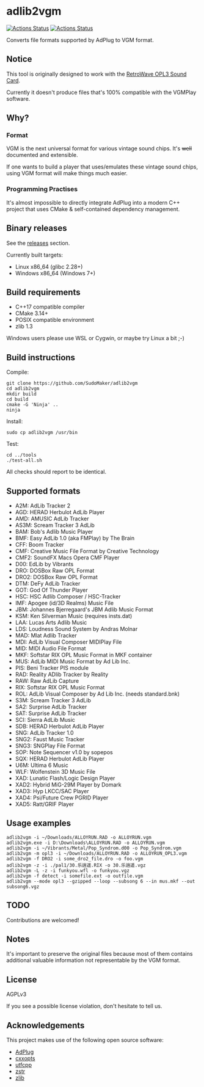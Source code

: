 # adlib2vgm
[![Actions Status](https://github.com/SudoMaker/adlib2vgm/workflows/Build/badge.svg)](https://github.com/SudoMaker/adlib2vgm/actions/workflows/push_pr_build_cmake.yml) [![Actions Status](https://github.com/SudoMaker/adlib2vgm/workflows/Release/badge.svg)](https://github.com/SudoMaker/adlib2vgm/actions/workflows/release_cmake.yml)

Converts file formats supported by AdPlug to VGM format.

## Notice
This tool is originally designed to work with the [RetroWave OPL3 Sound Card](https://www.tindie.com/products/sudomaker/retrowave-opl3-sound-card/).

Currently it doesn't produce files that's 100% compatible with the VGMPlay software.

## Why?
### Format
VGM is the next universal format for various vintage sound chips. It's ~~well~~ documented and extensible.

If one wants to build a player that uses/emulates these vintage sound chips, using VGM format will make things much easier.

### Programming Practises
It's almost impossible to directly integrate AdPlug into a modern C++ project that uses CMake & self-contained dependency management.

## Binary releases
See the [releases](https://github.com/SudoMaker/adlib2vgm/releases) section.

Currently built targets:
- Linux x86_64 (glibc 2.28+)
- Windows x86_64 (Windows 7+)


## Build requirements
- C++17 compatible compiler
- CMake 3.14+
- POSIX compatible environment
- zlib 1.3

Windows users please use WSL or Cygwin, or maybe try Linux a bit ;-)

## Build instructions

Compile:

```shell script
git clone https://github.com/SudoMaker/adlib2vgm
cd adlib2vgm
mkdir build
cd build
cmake -G 'Ninja' ..
ninja
```

Install:
```shell scrip
sudo cp adlib2vgm /usr/bin
```

Test:
```shell script
cd ../tools
./test-all.sh
```

All checks should report to be identical.

## Supported formats
- A2M: AdLib Tracker 2
- AGD: HERAD Herbulot AdLib Player
- AMD: AMUSIC AdLib Tracker
- AS3M: Scream Tracker 3 AdLib
- BAM: Bob's Adlib Music Player
- BMF: Easy AdLib 1.0 (aka FMPlay) by The Brain
- CFF: Boom Tracker
- CMF: Creative Music File Format by Creative Technology
- CMF2: SoundFX Macs Opera CMF Player
- D00: EdLib by Vibrants
- DRO: DOSBox Raw OPL Format
- DRO2: DOSBox Raw OPL Format
- DTM: DeFy AdLib Tracker
- GOT: God Of Thunder Player
- HSC: HSC Adlib Composer / HSC-Tracker
- IMF: Apogee (id/3D Realms) Music File
- JBM: Johannes Bjerregaard's JBM Adlib Music Format
- KSM: Ken Silverman Music (requires insts.dat)
- LAA: Lucas Arts Adlib Music
- LDS: Loudness Sound System by Andras Molnar
- MAD: Mlat Adlib Tracker
- MDI: AdLib Visual Composer MIDIPlay File
- MID: MIDI Audio File Format
- MKF: Softstar RIX OPL Music Format in MKF container
- MUS: AdLib MIDI Music Format by Ad Lib Inc.
- PIS: Beni Tracker PIS module
- RAD: Reality ADlib Tracker by Reality
- RAW: Raw AdLib Capture
- RIX: Softstar RIX OPL Music Format
- ROL: AdLib Visual Composer by Ad Lib Inc. (needs standard.bnk)
- S3M: Scream Tracker 3 AdLib
- SA2: Surprise AdLib Tracker
- SAT: Surprise AdLib Tracker
- SCI: Sierra AdLib Music
- SDB: HERAD Herbulot AdLib Player
- SNG: AdLib Tracker 1.0
- SNG2: Faust Music Tracker
- SNG3: SNGPlay File Format
- SOP: Note Sequencer v1.0 by sopepos
- SQX: HERAD Herbulot AdLib Player
- U6M: Ultima 6 Music
- WLF: Wolfenstein 3D Music File
- XAD: Lunatic Flash/Logic Design Player
- XAD2: Hybrid MiG-29M Player by Domark
- XAD3: Hyp LKCC/SAC Player
- XAD4: Psi/Future Crew PGRID Player
- XAD5: Ratt/GRIF Player

## Usage examples
```shell script
adlib2vgm -i ~/Downloads/ALLOYRUN.RAD -o ALLOYRUN.vgm
adlib2vgm.exe -i D:\Downloads\ALLOYRUN.RAD -o ALLOYRUN.vgm
adlib2vgm -i ~/Vibrants/Metal/Pop_Syndrom.d00 -o Pop_Syndrom.vgm
adlib2vgm -m opl3 -i ~/Downloads/ALLOYRUN.RAD -o ALLOYRUN_OPL3.vgm
adlib2vgm -f DRO2 -i some_dro2_file.dro -o foo.vgm
adlib2vgm -z -i ./pal1/30.乐逍遥.RIX -o 30.乐逍遥.vgz
adlib2vgm -L -z -i funkyou.wfl -o funkyou.vgz
adlib2vgm -f detect -i somefile.ext -o outfile.vgm
adlib2vgm --mode opl3 --gzipped --loop --subsong 6 --in mus.mkf --out subsong6.vgz
```

## TODO
Contributions are welcomed!

## Notes
It's important to preserve the original files because most of them contains additional valuable information not representable by the VGM format.

## License
AGPLv3

If you see a possible license violation, don't hesitate to tell us.

## Acknowledgements
This project makes use of the following open source software:
- [AdPlug](https://github.com/adplug/adplug)
- [cxxopts](https://github.com/jarro2783/cxxopts)
- [utfcpp](https://github.com/nemtrif/utfcpp)
- [zstr](https://github.com/mateidavid/zstr)
- [zlib](https://www.zlib.net/)
